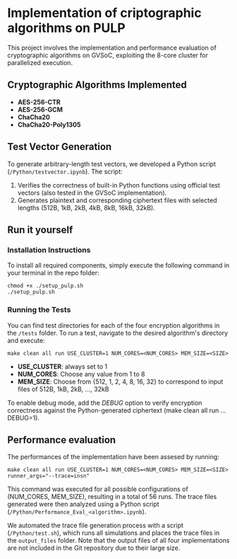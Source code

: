 # Implementation of criptographic algorithms on PULP

This project involves the implementation and performance evaluation of cryptographic algorithms on GVSoC, exploiting the 8-core cluster for parallelized execution.

## Cryptographic Algorithms Implemented
- **AES-256-CTR**
- **AES-256-GCM**
- **ChaCha20**
- **ChaCha20-Poly1305**

## Test Vector Generation

To generate arbitrary-length test vectors, we developed a Python script (`/Python/testvector.ipynb`). The script:

1. Verifies the correctness of built-in Python functions using official test vectors (also tested in the GVSoC implementation).
2. Generates plaintext and corresponding ciphertext files with selected lengths (512B, 1kB, 2kB, 4kB, 8kB, 16kB, 32kB).

## Run it yourself

### Installation Instructions
To install all required components, simply execute the following command in your terminal in the repo folder:

~~~~~shell
chmod +x ./setup_pulp.sh
./setup_pulp.sh
~~~~~

### Running the Tests
You can find test directories for each of the four encryption algorithms in the `/tests` folder. To run a test, navigate to the desired algorithm's directory and execute:

~~~~~shell
make clean all run USE_CLUSTER=1 NUM_CORES=<NUM_CORES> MEM_SIZE=<SIZE>
~~~~~
- **USE_CLUSTER**: always set to 1
- **NUM_CORES**: Choose any value from 1 to 8
- **MEM_SIZE**: Choose from {512, 1, 2, 4, 8, 16, 32} to correspond to input files of 512B, 1kB, 2kB, ..., 32kB

To enable debug mode, add the *DEBUG* option to verify encryption correctness against the Python-generated ciphertext (make clean all run ... DEBUG=1).

## Performance evaluation

The performances of the implementation have been assesed by running:

~~~~~shell
make clean all run USE_CLUSTER=1 NUM_CORES=<NUM_CORES> MEM_SIZE=<SIZE> runner_args="--trace=insn"
~~~~~

This command was executed for all possible configurations of (NUM_CORES, MEM_SIZE), resulting in a total of 56 runs. The trace files generated were then analyzed using a Python script (`/Python/Performance_Eval_<algorithm>.ipynb`).

We automated the trace file generation process with a script (`/Python/test.sh`), which runs all simulations and places the trace files in the `output_files` folder. Note that the output files of all four implementations are not included in the Git repository due to their large size.

